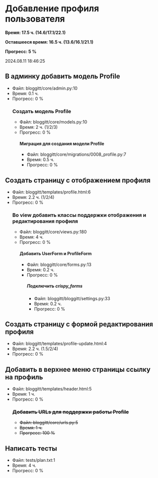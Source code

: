 
# Добавление профиля пользователя

**Время: 17.5 ч. (14.6/17.1/22.1)**

**Оставшееся время: 16.5 ч. (13.6/16.1/21.1)**

**Прогресс: 5 %**

2024.08.11 18:46:25

## В админку добавить модель Profile
- Файл: bloggitt/core/admin.py:10
- Время: 0.1 ч.
- Прогресс: 0 % 
  ### Создать модель Profile
  - Файл: bloggitt/core/models.py:10
  - Время: 2 ч. (1/2/3)
  - Прогресс: 0 % 
    #### Миграция для создания модели Profile
    - Файл: bloggitt/core/migrations/0008_profile.py:7
    - Время: 0.5 ч.
    - Прогресс: 0 % 
## Создать страницу с отображением профиля
- Файл: bloggitt/templates/profile.html:6
- Время: 2.2 ч. (1/2/4)
- Прогресс: 0 % 
  ### Во view добавить классы поддержки отображения и редактирования профиля
  - Файл: bloggitt/core/views.py:180
  - Время: 4 ч.
  - Прогресс: 0 % 
    #### Добавить UserForm и ProfileForm
    - Файл: bloggitt/core/forms.py:13
    - Время: 0.2 ч.
    - Прогресс: 0 % 
      ##### Подключить crispy_forms
      - Файл: bloggitt/bloggitt/settings.py:33
      - Время: 0.2 ч.
      - Прогресс: 0 % 
## Создать страницу с формой редактирования профиля
- Файл: bloggitt/templates/profile-update.html:4
- Время: 2.2 ч. (1.5/2/4)
- Прогресс: 0 % 
## Добавить в верхнее меню страницы ссылку на профиль
- Файл: bloggitt/templates/header.html:5
- Время: 1 ч.
- Прогресс: 0 % 
  ###  ~~Добавить URLs для поддержки работы Profile~~ 
  -  ~~Файл: bloggitt/core/urls.py:5~~ 
  -  ~~Время: 1 ч.~~ 
  -  ~~Прогресс: 100 %~~  
## Написать тесты
- Файл: tests/plan.txt:1
- Время: 4 ч.
- Прогресс: 0 % 

